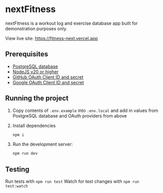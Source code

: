 # nextFitness
nextFitness is a workout log and exercise database app built for demonstration purposes only.

View live site:
https://fitness-next.vercel.app


## Prerequisites
- [PostgreSQL database](https://www.postgresql.org/download/)
- [NodeJS v20 or higher](https://nodejs.org/en/download/package-manager)
- [GitHub OAuth Client ID and secret](https://docs.github.com/en/apps/oauth-apps/building-oauth-apps/creating-an-oauth-app)
- [Google OAuth Client ID and secret](https://support.google.com/cloud/answer/6158849?hl=en)

## Running the project
1. Copy contents of `.env.example` into `.env.local` and add in values from PostgreSQL database and OAuth providers from above
2. Install dependencies
    ```bash
    npm i
    ```
3. Run the development server:

    ```bash
    npm run dev
    ```
## Testing
Run tests with `npm run test`
Watch for test changes with `npm run test:watch`

